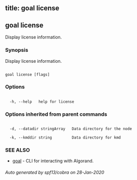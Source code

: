 title: goal license
---
## goal license



Display license information.



### Synopsis



Display license information.



```

goal license [flags]

```



### Options



```

  -h, --help   help for license

```



### Options inherited from parent commands



```

  -d, --datadir stringArray   Data directory for the node

  -k, --kmddir string         Data directory for kmd

```



### SEE ALSO



* [goal](../../goal/goal/)	 - CLI for interacting with Algorand.


###### Auto generated by spf13/cobra on 28-Jan-2020

